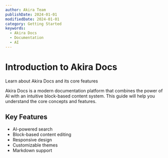 ```yaml
---
author: Akira Team
publishDate: 2024-01-01
modifiedDate: 2024-01-01
category: Getting Started
keywords:
  - Akira Docs
  - Documentation
  - AI
---
```


# Introduction to Akira Docs

Learn about Akira Docs and its core features

Akira Docs is a modern documentation platform that combines the power of AI with an intuitive block-based content system. This guide will help you understand the core concepts and features.

## Key Features

- AI-powered search
- Block-based content editing
- Responsive design
- Customizable themes
- Markdown support
